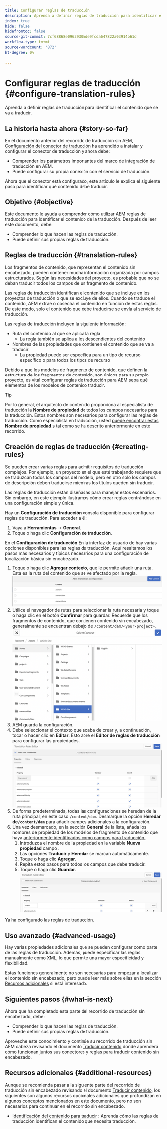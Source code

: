 ```yaml
---
title: Configurar reglas de traducción
description: Aprenda a definir reglas de traducción para identificar el contenido que se va a traducir.
index: true
hide: false
hidefromtoc: false
source-git-commit: 7cf68868e0963930bde9fcda647822a03914b61d
workflow-type: tm+mt
source-wordcount: '872'
ht-degree: 0%

---
```


# Configurar reglas de traducción {#configure-translation-rules}

Aprenda a definir reglas de traducción para identificar el contenido que se va a traducir.

## La historia hasta ahora {#story-so-far}

En el documento anterior del recorrido de traducción sin AEM, [Configuración del conector de traducción](configure-connector.md) ha aprendido a instalar y configurar el conector de traducción y ahora debe:

* Comprender los parámetros importantes del marco de integración de traducción en AEM.
* Puede configurar su propia conexión con el servicio de traducción.

Ahora que el conector está configurado, este artículo le explica el siguiente paso para identificar qué contenido debe traducir.

## Objetivo {#objective}

Este documento le ayuda a comprender cómo utilizar AEM reglas de traducción para identificar el contenido de la traducción. Después de leer este documento, debe:

* Comprender lo que hacen las reglas de traducción.
* Puede definir sus propias reglas de traducción.

## Reglas de traducción {#translation-rules}

Los fragmentos de contenido, que representan el contenido sin encabezado, pueden contener mucha información organizada por campos estructurados. Según las necesidades del proyecto, es probable que no se deban traducir todos los campos de un fragmento de contenido.

Las reglas de traducción identifican el contenido que se incluye en los proyectos de traducción o que se excluye de ellos. Cuando se traduce el contenido, AEM extrae o cosecha el contenido en función de estas reglas. De este modo, solo el contenido que debe traducirse se envía al servicio de traducción.

Las reglas de traducción incluyen la siguiente información:

* Ruta del contenido al que se aplica la regla
   * La regla también se aplica a los descendientes del contenido
* Nombres de las propiedades que contienen el contenido que se va a traducir
   * La propiedad puede ser específica para un tipo de recurso específico o para todos los tipos de recurso

Debido a que los modelos de fragmento de contenido, que definen la estructura de los fragmentos de contenido, son únicos para su propio proyecto, es vital configurar reglas de traducción para AEM sepa qué elementos de los modelos de contenido traducir.

>[!TIP]
>
>Por lo general, el arquitecto de contenido proporciona al especialista de traducción la **Nombre de propiedad** de todos los campos necesarios para la traducción. Estos nombres son necesarios para configurar las reglas de traducción. Como especialista en traducción, usted [puede encontrar estas **Nombre de propiedad** s](getting-started.md#content-models) tal como se ha descrito anteriormente en este recorrido.

## Creación de reglas de traducción {#creating-rules}

Se pueden crear varias reglas para admitir requisitos de traducción complejos. Por ejemplo, un proyecto en el que esté trabajando requiere que se traduzcan todos los campos del modelo, pero en otro solo los campos de descripción deben traducirse mientras los títulos queden sin traducir.

Las reglas de traducción están diseñadas para manejar estos escenarios. Sin embargo, en este ejemplo ilustramos cómo crear reglas centrándose en una configuración simple y única.

Hay un **Configuración de traducción** consola disponible para configurar reglas de traducción. Para acceder a él:

1. Vaya a **Herramientas** -> **General**.
1. Toque o haga clic **Configuración de traducción**.

En el **Configuración de traducción** En la interfaz de usuario de hay varias opciones disponibles para las reglas de traducción. Aquí resaltamos los pasos más necesarios y típicos necesarios para una configuración de localización básica sin encabezado.

1. Toque o haga clic **Agregar contexto**, que le permite añadir una ruta. Esta es la ruta del contenido que se ve afectado por la regla.
   ![Añadir contexto](assets/add-translation-context.png)
1. Utilice el navegador de rutas para seleccionar la ruta necesaria y toque o haga clic en el botón **Confirmar** para guardar. Recuerde que los fragmentos de contenido, que contienen contenido sin encabezado, generalmente se encuentran debajo de `/content/dam/<your-project>`.
   ![Seleccione la ruta](assets/select-context.png)
1. AEM guarda la configuración.
1. Debe seleccionar el contexto que acaba de crear y, a continuación, tocar o hacer clic en **Editar**. Esto abre el **Editor de reglas de traducción** para configurar las propiedades.
   ![Editor de reglas de traducción](assets/translation-rules-editor.png)
1. De forma predeterminada, todas las configuraciones se heredan de la ruta principal, en este caso `/content/dam`. Desmarque la opción **Heredar de`/content/dam`** para añadir campos adicionales a la configuración.
1. Una vez desmarcado, en la sección **General** de la lista, añada los nombres de propiedad de los modelos de fragmento de contenido que haya [anteriormente identificados como campos para traducción.](getting-started.md#content-models)
   1. Introduzca el nombre de la propiedad en la variable **Nueva propiedad** campo .
   1. Las opciones **Traducir** y **Heredar** se marcan automáticamente.
   1. Toque o haga clic **Agregar**.
   1. Repita estos pasos para todos los campos que debe traducir.
   1. Toque o haga clic **Guardar**.
      ![Agregar propiedad](assets/add-property.png)

Ya ha configurado las reglas de traducción.

## Uso avanzado {#advanced-usage}

Hay varias propiedades adicionales que se pueden configurar como parte de las reglas de traducción. Además, puede especificar las reglas manualmente como XML, lo que permite una mayor especificidad y flexibilidad.

Estas funciones generalmente no son necesarias para empezar a localizar el contenido sin encabezado, pero puede leer más sobre ellas en la sección [Recursos adicionales](#additional-resources) si está interesado.

## Siguientes pasos {#what-is-next}

Ahora que ha completado esta parte del recorrido de traducción sin encabezado, debe:

* Comprender lo que hacen las reglas de traducción.
* Puede definir sus propias reglas de traducción.

Aproveche este conocimiento y continúe su recorrido de traducción sin AEM cabeza revisando el documento [Traducir contenido](translate-content.md) donde aprenderá cómo funcionan juntos sus conectores y reglas para traducir contenido sin encabezado.

## Recursos adicionales {#additional-resources}

Aunque se recomienda pasar a la siguiente parte del recorrido de traducción sin encabezado revisando el documento [Traducir contenido](translate-content.md), los siguientes son algunos recursos opcionales adicionales que profundizan en algunos conceptos mencionados en este documento, pero no son necesarios para continuar en el recorrido sin encabezado.

* [Identificación del contenido para traducir](/help/sites-administering/tc-rules.md) : Aprenda cómo las reglas de traducción identifican el contenido que necesita traducción.

